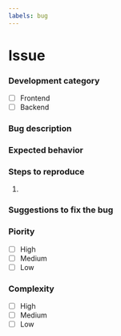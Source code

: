 ```yaml
---
labels: bug
---
```

# Issue

### Development category
<!-- place an x and remove the space between the [] -->
<!-- also please add the corresponding label on the right -->
* [ ] Frontend
* [ ] Backend

### Bug description
<!-- describe what's going wrong -->

### Expected behavior
<!-- describe what you expect to happen -->

### Steps to reproduce
<!-- describe the steps of how the bug can be reproduced -->
1. 

### Suggestions to fix the bug
<!-- optional: describe how the bug could be fixed -->

### Piority
<!-- place an x and remove the space between the [] -->
<!-- also please add the corresponding label on the right -->
* [ ] High
* [ ] Medium
* [ ] Low

### Complexity
<!-- place an x and remove the space between the [] -->
* [ ] High
* [ ] Medium
* [ ] Low